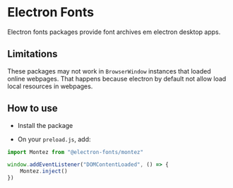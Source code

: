 # Electron Fonts

Electron fonts packages provide font archives em electron desktop apps.

## Limitations

These packages may not work in `BrowserWindow` instances that loaded online webpages. That happens because electron by default not allow load local resources in webpages.

## How to use

* Install the package

* On your `preload.js`, add:

```ts
import Montez from "@electron-fonts/montez"

window.addEventListener("DOMContentLoaded", () => {
    Montez.inject()
})
```